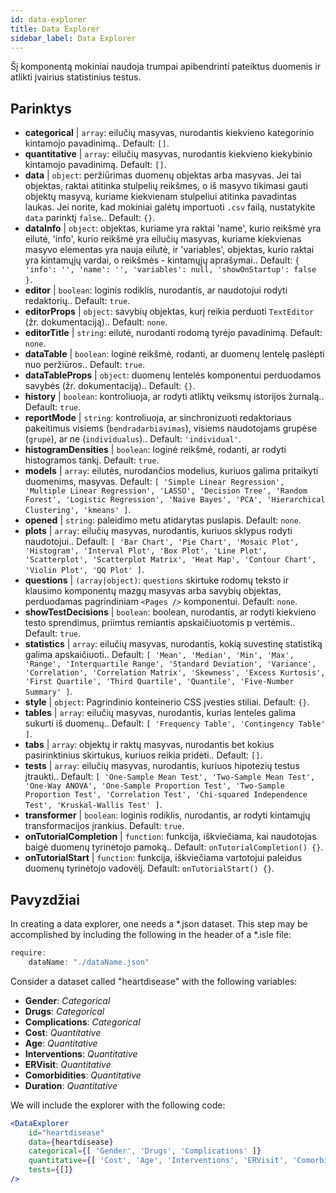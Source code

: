 ```yaml
---
id: data-explorer 
title: Data Explorer
sidebar_label: Data Explorer
---
```


Šį komponentą mokiniai naudoja trumpai apibendrinti pateiktus duomenis ir atlikti įvairius statistinius testus.

## Parinktys

* __categorical__ | `array`: eilučių masyvas, nurodantis kiekvieno kategorinio kintamojo pavadinimą.. Default: `[]`.
* __quantitative__ | `array`: eilučių masyvas, nurodantis kiekvieno kiekybinio kintamojo pavadinimą. Default: `[]`.
* __data__ | `object`: peržiūrimas duomenų objektas arba masyvas. Jei tai objektas, raktai atitinka stulpelių reikšmes, o iš masyvo tikimasi gauti objektų masyvą, kuriame kiekvienam stulpeliui atitinka pavadintas laukas. Jei norite, kad mokiniai galėtų importuoti `.csv` failą, nustatykite `data` parinktį `false`.. Default: `{}`.
* __dataInfo__ | `object`: objektas, kuriame yra raktai \'name\', kurio reikšmė yra eilutė, \'info\', kurio reikšmė yra eilučių masyvas, kuriame kiekvienas masyvo elementas yra nauja eilutė, ir \'variables\', objektas, kurio raktai yra kintamųjų vardai, o reikšmės - kintamųjų aprašymai.. Default: `{
  'info': '',
  'name': '',
  'variables': null,
  'showOnStartup': false
}`.
* __editor__ | `boolean`: loginis rodiklis, nurodantis, ar naudotojui rodyti redaktorių.. Default: `true`.
* __editorProps__ | `object`: savybių objektas, kurį reikia perduoti `TextEditor` (žr. <TextEditor /> dokumentaciją).. Default: `none`.
* __editorTitle__ | `string`: eilutė, nurodanti rodomą tyrėjo pavadinimą. Default: `none`.
* __dataTable__ | `boolean`: loginė reikšmė, rodanti, ar duomenų lentelę paslėpti nuo peržiūros.. Default: `true`.
* __dataTableProps__ | `object`: duomenų lentelės komponentui perduodamos savybės (žr. <DataTable /> dokumentaciją).. Default: `{}`.
* __history__ | `boolean`: kontroliuoja, ar rodyti atliktų veiksmų istorijos žurnalą.. Default: `true`.
* __reportMode__ | `string`: kontroliuoja, ar sinchronizuoti redaktoriaus pakeitimus visiems (`bendradarbiavimas`), visiems naudotojams grupėse (`grupė`), ar ne (`individualus`).. Default: `'individual'`.
* __histogramDensities__ | `boolean`: loginė reikšmė, rodanti, ar rodyti histogramos tankį. Default: `true`.
* __models__ | `array`: eilutės, nurodančios modelius, kuriuos galima pritaikyti duomenims, masyvas. Default: `[
  'Simple Linear Regression',
  'Multiple Linear Regression',
  'LASSO',
  'Decision Tree',
  'Random Forest',
  'Logistic Regression',
  'Naive Bayes',
  'PCA',
  'Hierarchical Clustering',
  'kmeans'
]`.
* __opened__ | `string`: paleidimo metu atidarytas puslapis. Default: `none`.
* __plots__ | `array`: eilučių masyvas, nurodantis, kuriuos sklypus rodyti naudotojui.. Default: `[
  'Bar Chart',
  'Pie Chart',
  'Mosaic Plot',
  'Histogram',
  'Interval Plot',
  'Box Plot',
  'Line Plot',
  'Scatterplot',
  'Scatterplot Matrix',
  'Heat Map',
  'Contour Chart',
  'Violin Plot',
  'QQ Plot'
]`.
* __questions__ | `(array|object)`:  `questions` skirtuke rodomų teksto ir klausimo komponentų mazgų masyvas arba savybių objektas, perduodamas pagrindiniam `<Pages />` komponentui. Default: `none`.
* __showTestDecisions__ | `boolean`: boolean, nurodantis, ar rodyti kiekvieno testo sprendimus, priimtus remiantis apskaičiuotomis p vertėmis.. Default: `true`.
* __statistics__ | `array`: eilučių masyvas, nurodantis, kokią suvestinę statistiką galima apskaičiuoti.. Default: `[
  'Mean',
  'Median',
  'Min',
  'Max',
  'Range',
  'Interquartile Range',
  'Standard Deviation',
  'Variance',
  'Correlation',
  'Correlation Matrix',
  'Skewness',
  'Excess Kurtosis',
  'First Quartile',
  'Third Quartile',
  'Quantile',
  'Five-Number Summary'
]`.
* __style__ | `object`: Pagrindinio konteinerio CSS įvesties stiliai. Default: `{}`.
* __tables__ | `array`: eilučių masyvas, nurodantis, kurias lenteles galima sukurti iš duomenų.. Default: `[
  'Frequency Table',
  'Contingency Table'
]`.
* __tabs__ | `array`: objektų ir raktų masyvas, nurodantis bet kokius pasirinktinius skirtukus, kuriuos reikia pridėti.. Default: `[]`.
* __tests__ | `array`: eilučių masyvas, nurodantis, kuriuos hipotezių testus įtraukti.. Default: `[
  'One-Sample Mean Test',
  'Two-Sample Mean Test',
  'One-Way ANOVA',
  'One-Sample Proportion Test',
  'Two-Sample Proportion Test',
  'Correlation Test',
  'Chi-squared Independence Test',
  'Kruskal-Wallis Test'
]`.
* __transformer__ | `boolean`: loginis rodiklis, nurodantis, ar rodyti kintamųjų transformacijos įrankius. Default: `true`.
* __onTutorialCompletion__ | `function`: funkcija, iškviečiama, kai naudotojas baigė duomenų tyrinėtojo pamoką.. Default: `onTutorialCompletion() {}`.
* __onTutorialStart__ | `function`: funkcija, iškviečiama vartotojui paleidus duomenų tyrinėtojo vadovėlį. Default: `onTutorialStart() {}`.


## Pavyzdžiai

In creating a data explorer, one needs a *.json dataset. This step may be accomplished by including the following in the header of a *.isle file:

```js
require:
    dataName: "./dataName.json"
```

Consider a dataset called "heartdisease" with the following variables:
* __Gender__: _Categorical_
* __Drugs__: _Categorical_
* __Complications__: _Categorical_
* __Cost__: _Quantitative_
* __Age__: _Quantitative_
* __Interventions__: _Quantitative_
* __ERVisit__: _Quantitative_
* __Comorbidities__: _Quantitative_
* __Duration__: _Quantitative_

We will include the explorer with the following code:

```jsx live
<DataExplorer 
    id="heartdisease"
    data={heartdisease} 
    categorical={[ 'Gender', 'Drugs', 'Complications' ]}
    quantitative={[ 'Cost', 'Age', 'Interventions', 'ERVisit', 'Comorbidities', 'Duration' ]}
    tests={[]}
/>
```



